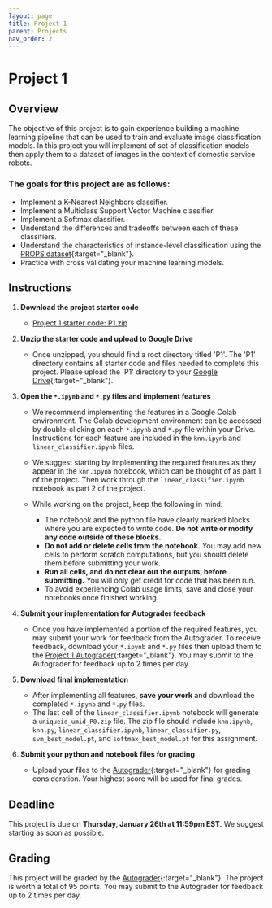 ```yaml
---
layout: page
title: Project 1
parent: Projects
nav_order: 2
---
```

 
# Project 1

## Overview
The objective of this project is to gain experience building a machine learning pipeline that can be used to train and evaluate image classification models. In this project you will implement of set of classification models then apply them to a dataset of images in the context of domestic service robots.

### The goals for this project are as follows:
 - Implement a K-Nearest Neighbors classifier.
 - Implement a Multiclass Support Vector Machine classifier.
 - Implement a Softmax classifier.
 - Understand the differences and tradeoffs between each of these classifiers.
 - Understand the characteristics of instance-level classification using the [PROPS dataset](/assets/slides/deeprob_discussion_02.pdf){:target="_blank"}.
 - Practice with cross validating your machine learning models.


## Instructions

1. <b>Download the project starter code</b>
    - [Project 1 starter code: P1.zip](/assets/projects/P1.zip)

2. <b>Unzip the starter code and upload to Google Drive</b>
    - Once unzipped, you should find a root directory titled 'P1'. The 'P1' directory contains all starter code and files needed to complete this project. Please upload the 'P1' directory to your [Google Drive](https://drive.google.com/){:target="_blank"}.

3. <b>Open the `*.ipynb` and `*.py` files and implement features</b>
    - We recommend implementing the features in a Google Colab environment. The Colab development environment can be accessed by double-clicking on each `*.ipynb` and `*.py` file within your Drive. Instructions for each feature are included in the `knn.ipynb` and `linear_classifier.ipynb` files.

    - We suggest starting by implementing the required features as they appear in the `knn.ipynb` notebook, which can be thought of as part 1 of the project. Then work through the `linear_classifier.ipynb` notebook as part 2 of the project.

    - While working on the project, keep the following in mind:

        - The notebook and the python file have clearly marked blocks where you are expected to write code. <b>Do not write or modify any code outside of these blocks.</b>
        - <b>Do not add or delete cells from the notebook.</b> You may add new cells to perform scratch computations, but you should delete them before submitting your work.
        - <b>Run all cells, and do not clear out the outputs, before submitting.</b> You will only get credit for code that has been run.
        - To avoid experiencing Colab usage limits, save and close your notebooks once finished working.

4. <b>Submit your implementation for Autograder feedback</b>
    - Once you have implemented a portion of the required features, you may submit your work for feedback from the Autograder. To receive feedback, download your `*.ipynb` and `*.py` files then upload them to the [Project 1 Autograder](https://autograder.io/web/project/1953){:target="_blank"}. You may submit to the Autograder for feedback up to 2 times per day.

5. <b>Download final implementation</b>
    - After implementing all features, <b>save your work</b> and download the completed `*.ipynb` and `*.py` files. 
    - The last cell of the `linear_classifier.ipynb` notebook will generate a `uniqueid_umid_P0.zip` file. The zip file should include `knn.ipynb`, `knn.py`, `linear_classifier.ipynb`, `linear_classifier.py`, `svm_best_model.pt`, and `softmax_best_model.pt` for this assignment.

6. <b>Submit your python and notebook files for grading</b>
    - Upload your files to the [Autograder](https://autograder.io/web/project/1953){:target="_blank"} for grading consideration. Your highest score will be used for final grades.

## Deadline

This project is due on <b>Thursday, January 26th at 11:59pm EST</b>. We suggest starting as soon as possible.

## Grading

This project will be graded by the [Autograder](https://autograder.io/web/project/1953){:target="_blank"}. The project is worth a total of 95 points. You may submit to the Autograder for feedback up to 2 times per day.


